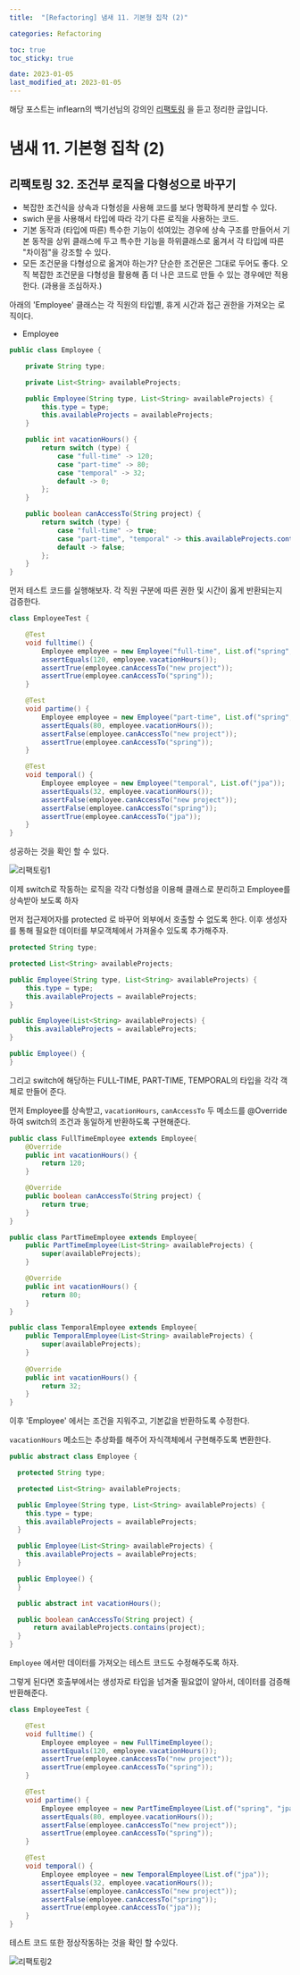 ```yaml
---
title:  "[Refactoring] 냄새 11. 기본형 집착 (2)"

categories: Refactoring

toc: true
toc_sticky: true

date: 2023-01-05
last_modified_at: 2023-01-05
---
```


해당 포스트는 inflearn의 백기선님의 강의인 [리팩토링](https://www.inflearn.com/course/%EB%A6%AC%ED%8C%A9%ED%86%A0%EB%A7%81) 을 듣고 정리한 글입니다.

# 냄새 11. 기본형 집착 (2)

## 리팩토링 32. 조건부 로직을 다형성으로 바꾸기

- 복잡한 조건식을 상속과 다형성을 사용해 코드를 보다 명확하게 분리할 수 있다.
- swich 문을 사용해서 타입에 따라 각기 다른 로직을 사용하는 코드.
- 기본 동작과 (타입에 따른) 특수한 기능이 섞여있는 경우에 상속 구조를 만들어서 기본 동작을 상위 클래스에 두고 특수한 기능을 하위클래스로 옮겨서 각 타입에 따른 "차이점"을 강조할 수 있다.
- 모든 조건문을 다형성으로 옮겨야 하는가? 단순한 조건문은 그대로 두어도 좋다. 오직 복잡한 조건문을 다형성을 활용해 좀 더 나은 코드로 만들 수 있는 경우에만 적용한다. (과용을 조심하자.)


아래의 'Employee' 클래스는 각 직원의 타입별, 휴게 시간과 접근 권한을 가져오는 로직이다.

- Employee

```java
public class Employee {

    private String type;

    private List<String> availableProjects;

    public Employee(String type, List<String> availableProjects) {
        this.type = type;
        this.availableProjects = availableProjects;
    }

    public int vacationHours() {
        return switch (type) {
            case "full-time" -> 120;
            case "part-time" -> 80;
            case "temporal" -> 32;
            default -> 0;
        };
    }

    public boolean canAccessTo(String project) {
        return switch (type) {
            case "full-time" -> true;
            case "part-time", "temporal" -> this.availableProjects.contains(project);
            default -> false;
        };
    }
}
```

먼저 테스트 코드를 실행해보자. 각 직원 구분에 따른 권한 및 시간이 옳게 반환되는지 검증한다.

```java
class EmployeeTest {

    @Test
    void fulltime() {
        Employee employee = new Employee("full-time", List.of("spring", "jpa"));
        assertEquals(120, employee.vacationHours());
        assertTrue(employee.canAccessTo("new project"));
        assertTrue(employee.canAccessTo("spring"));
    }

    @Test
    void partime() {
        Employee employee = new Employee("part-time", List.of("spring", "jpa"));
        assertEquals(80, employee.vacationHours());
        assertFalse(employee.canAccessTo("new project"));
        assertTrue(employee.canAccessTo("spring"));
    }

    @Test
    void temporal() {
        Employee employee = new Employee("temporal", List.of("jpa"));
        assertEquals(32, employee.vacationHours());
        assertFalse(employee.canAccessTo("new project"));
        assertFalse(employee.canAccessTo("spring"));
        assertTrue(employee.canAccessTo("jpa"));
    }
}
```

성공하는 것을 확인 할 수 있다.

![리팩토링1](/assets/image/2023/2023-01/05-refact001.png)

이제 switch로 작동하는 로직을 각각 다형성을 이용해 클래스로 분리하고 Employee를 상속받아 보도록 하자

먼저 접근제어자를 protected 로 바꾸어 외부에서 호출할 수 없도록 한다. 이후 생성자를 통해 필요한 데이터를 부모객체에서 가져올수 있도록 추가해주자.

```java
protected String type;

protected List<String> availableProjects;

public Employee(String type, List<String> availableProjects) {
    this.type = type;
    this.availableProjects = availableProjects;
}

public Employee(List<String> availableProjects) {
    this.availableProjects = availableProjects;
}

public Employee() {
}
```

그리고 switch에 해당하는 FULL-TIME, PART-TIME, TEMPORAL의 타입을 각각 객체로 만들어 준다.  

먼저 Employee를 상속받고, `vacationHours`, `canAccessTo` 두 메소드를 @Override 하여 switch의 조건과 동일하게 반환하도록 구현해준다.

```java
public class FullTimeEmployee extends Employee{
    @Override
    public int vacationHours() {
        return 120;
    }

    @Override
    public boolean canAccessTo(String project) {
        return true;
    }
}

public class PartTimeEmployee extends Employee{
    public PartTimeEmployee(List<String> availableProjects) {
        super(availableProjects);
    }

    @Override
    public int vacationHours() {
        return 80;
    }
}

public class TemporalEmployee extends Employee{
    public TemporalEmployee(List<String> availableProjects) {
        super(availableProjects);
    }
  
    @Override
    public int vacationHours() {
        return 32;
    }
}
```

이후 'Employee' 에서는 조건을 지워주고, 기본값을 반환하도록 수정한다.

`vacationHours` 메소드는 추상화를 해주어 자식객체에서 구현해주도록 변환한다.

```java
public abstract class Employee {

  protected String type;

  protected List<String> availableProjects;

  public Employee(String type, List<String> availableProjects) {
    this.type = type;
    this.availableProjects = availableProjects;
  }

  public Employee(List<String> availableProjects) {
    this.availableProjects = availableProjects;
  }

  public Employee() {
  }

  public abstract int vacationHours();

  public boolean canAccessTo(String project) {
      return availableProjects.contains(project);
  }
}
```

`Employee` 에서만 데이터를 가져오는 테스트 코드도 수정해주도록 하자.

그렇게 된다면 호출부에서는 생성자로 타입을 넘겨줄 필요없이 알아서, 데이터를 검증해 반환해준다.

```java
class EmployeeTest {

    @Test
    void fulltime() {
        Employee employee = new FullTimeEmployee();
        assertEquals(120, employee.vacationHours());
        assertTrue(employee.canAccessTo("new project"));
        assertTrue(employee.canAccessTo("spring"));
    }

    @Test
    void partime() {
        Employee employee = new PartTimeEmployee(List.of("spring", "jpa"));
        assertEquals(80, employee.vacationHours());
        assertFalse(employee.canAccessTo("new project"));
        assertTrue(employee.canAccessTo("spring"));
    }

    @Test
    void temporal() {
        Employee employee = new TemporalEmployee(List.of("jpa"));
        assertEquals(32, employee.vacationHours());
        assertFalse(employee.canAccessTo("new project"));
        assertFalse(employee.canAccessTo("spring"));
        assertTrue(employee.canAccessTo("jpa"));
    }
}
```

테스트 코드 또한 정상작동하는 것을 확인 할 수있다.

![리팩토링2](/assets/image/2023/2023-01/05-refact002.png)

